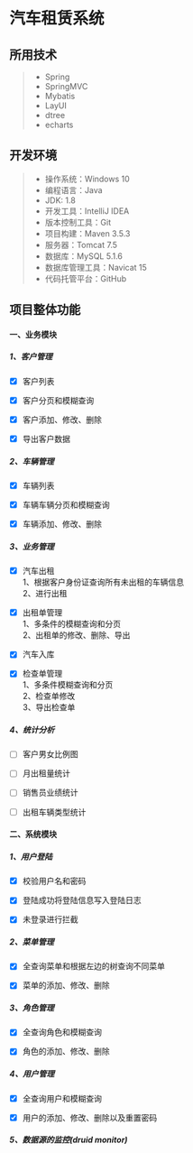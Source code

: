 # 汽车租赁系统

## 所用技术

> * Spring
> * SpringMVC
> * Mybatis
> * LayUI
> * dtree
> * echarts

## 开发环境

> * 操作系统：Windows 10
> * 编程语言：Java
> * JDK: 1.8 
> * 开发工具：IntelliJ IDEA
> * 版本控制工具：Git
> * 项目构建：Maven 3.5.3
> * 服务器：Tomcat 7.5
> * 数据库：MySQL 5.1.6
> * 数据库管理工具：Navicat 15
> * 代码托管平台：GitHub

## 项目整体功能

#### 一、业务模块
##### 1、客户管理
- [x]  客户列表                                            

- [x]  客户分页和模糊查询

- [x]  客户添加、修改、删除

- [x]  导出客户数据

##### 2、车辆管理
- [x]  车辆列表

- [x]  车辆车辆分页和模糊查询

- [x]  车辆添加、修改、删除

##### 3、业务管理
- [x]  汽车出租  
  1、根据客户身份证查询所有未出租的车辆信息  
  2、进行出租

- [x]  出租单管理  
  1、多条件的模糊查询和分页  
  2、出租单的修改、删除、导出

- [x]  汽车入库

- [x]  检查单管理  
  1、多条件模糊查询和分页  
  2、检查单修改  
  3、导出检查单

##### 4、统计分析
- [ ]  客户男女比例图

- [ ]  月出租量统计

- [ ]  销售员业绩统计

- [ ]  出租车辆类型统计

#### 二、系统模块
##### 1、用户登陆
- [x]  校验用户名和密码

- [x]  登陆成功将登陆信息写入登陆日志

- [x]  未登录进行拦截

##### 2、菜单管理
- [x]  全查询菜单和根据左边的树查询不同菜单

- [x]  菜单的添加、修改、删除

##### 3、角色管理
- [x]  全查询角色和模糊查询

- [x]  角色的添加、修改、删除

##### 4、用户管理
- [x]  全查询用户和模糊查询

- [x]  用户的添加、修改、删除以及重置密码

##### 5、数据源的监控(druid monitor)